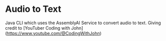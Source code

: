 # Audio to Text 

Java CLI which uses the AssemblyAI Service to convert audio to text. Giving credit to [YouTuber Coding with John] (https://www.youtube.com/@CodingWithJohn)
